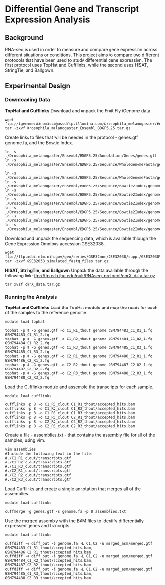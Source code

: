 # Differential Gene and Transcript Expression Analysis

## Background
RNA-seq is used in order to measure and compare gene expression across different situations or conditions. This project aims to compare two different protocols that have been used to study differential gene expression. The first protocol uses TopHat and Cufflinks, while the second uses HISAT, StringTie, and Ballgown.

## Experimental Design
### Downloading Data
**TopHat and Cufflinks**
Download and unpack the Fruit Fly iGenome data.
```
wget ftp://igenome:G3nom3s4u@ussdftp.illumina.com/Drosophila_melanogaster/Ensembl/BDGP5.25/Drosophila_melanogaster_Ensembl_BDGP5.25.tar.gz
tar -zxvf Drosophila_melanogaster_Ensembl_BDGP5.25.tar.gz
```

Create links to files that will be needed in the protocol - genes.gtf, genome.fa, and the Bowtie Index.
```
ln -s ./Drosophila_melanogaster/Ensembl/BDGP5.25/Annotation/Genes/genes.gtf
ln -s ./Drosophila_melanogaster/Ensembl/BDGP5.25/Sequence/WholeGenomeFasta/genome.fa

ln -s ./Drosophila_melanogaster/Ensembl/BDGP5.25/Sequence/WholeGenomeFasta/genome.fa
ln -s ./Drosophila_melanogaster/Ensembl/BDGP5.25/Sequence/Bowtie2Index/genome.1.bt2
ln -s ./Drosophila_melanogaster/Ensembl/BDGP5.25/Sequence/Bowtie2Index/genome.2.bt2
ln -s ./Drosophila_melanogaster/Ensembl/BDGP5.25/Sequence/Bowtie2Index/genome.3.bt2
ln -s ./Drosophila_melanogaster/Ensembl/BDGP5.25/Sequence/Bowtie2Index/genome.4.bt2
ln -s ./Drosophila_melanogaster/Ensembl/BDGP5.25/Sequence/Bowtie2Index/genome.rev.1.bt2
ln -s ./Drosophila_melanogaster/Ensembl/BDGP5.25/Sequence/Bowtie2Index/genome.rev.2.bt2
```

Download and unpack the sequencing data, which is available through the Gene Expression Omnibus accession GSE32038.
```
wget ftp://ftp.ncbi.nlm.nih.gov/geo/series/GSE32nnn/GSE32038/suppl/GSE32038%5Fsimulated%5Ffastq%5Ffiles%2Etar%2Egz
tar -zxvf GSE32038_simulated_fastq_files.tar.gz
```

**HISAT, StringTie, and Ballgown**
Unpack the data available through the following link:
ftp://ftp.ccb.jhu.edu/pub/RNAseq_protocol/chrX_data.tar.gz
```
tar xvzf chrX_data.tar.gz
```

### Running the Analysis
**TopHat and Cufflinks**
Load the TopHat module and map the reads for each of the samples to the reference genome.
```
module load tophat

tophat -p 8 -G genes.gtf -o C1_R1_thout genome GSM794483_C1_R1_1.fq GSM794483_C1_R1_2.fq
tophat -p 8 -G genes.gtf -o C1_R2_thout genome GSM794484_C1_R2_1.fq GSM794484_C1_R2_2.fq
tophat -p 8 -G genes.gtf -o C1_R3_thout genome GSM794485_C1_R3_1.fq GSM794485_C1_R3_2.fq
tophat -p 8 -G genes.gtf -o C2_R1_thout genome GSM794486_C2_R1_1.fq GSM794486_C2_R1_2.fq
tophat -p 8 -G genes.gtf -o C2_R2_thout genome GSM794487_C2_R2_1.fq GSM794487_C2_R2_2.fq
tophat -p 8 -G genes.gtf -o C2_R3_thout genome GSM794488_C2_R3_1.fq GSM794488_C2_R3_2.fq
```

Load the Cufflinks module and assemble the transcripts for each sample.
```
module load cufflinks

cufflinks -p 8 -o C1_R1_clout C1_R1_thout/accepted_hits.bam
cufflinks -p 8 -o C1_R2_clout C1_R2_thout/accepted_hits.bam
cufflinks -p 8 -o C1_R3_clout C1_R3_thout/accepted_hits.bam
cufflinks -p 8 -o C2_R1_clout C2_R1_thout/accepted_hits.bam
cufflinks -p 8 -o C2_R2_clout C2_R2_thout/accepted_hits.bam
cufflinks -p 8 -o C2_R3_clout C2_R3_thout/accepted_hits.bam
```

Create a file - assemblies.txt - that contains the assembly file for all of the samples, using vim. 
```
vim assemblies
#Include the following text in the file:
#./C1_R1_clout/transcripts.gtf
#./C1_R2_clout/transcripts.gtf
#./C1_R3_clout/transcripts.gtf
#./C2_R1_clout/transcripts.gtf
#./C2_R2_clout/transcripts.gtf
#./C2_R3_clout/transcripts.gtf
```

Load Cufflinks and create a single annotation that merges all of the assemblies.
```
module load cufflinks

cuffmerge -g genes.gtf -s genome.fa -p 8 assemblies.txt
```

Use the merged assembly with the BAM files to identify differentially expressed genes and trancripts.
```
module load cufflinks

cuffdiff -o diff_out -b genome.fa -L C1,C2 -u merged_asm/merged.gtf GSM794483_C1_R1_thout/accepted_hits.bam, GSM794486_C2_R1_thout/accepted_hits.bam
cuffdiff -o diff_out -b genome.fa -L C1,C2 -u merged_asm/merged.gtf GSM794484_C1_R2_thout/accepted_hits.bam, GSM794487_C2_R2_thout/accepted_hits.bam
cuffdiff -o diff_out -b genome.fa -L C1,C2 -u merged_asm/merged.gtf GSM794485_C1_R3_thout/accepted_hits.bam, GSM794488_C2_R3_thout/accepted_hits.bam
```
